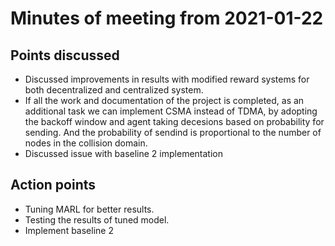 # Minutes of meeting from 2021-01-22

## Points discussed

- Discussed improvements in results with modified reward systems for both decentralized and centralized system. 
- If all the work and documentation of the project is completed, as an additional task we can implement CSMA instead of TDMA, by adopting the backoff window and agent taking decesions based on probability for sending. And the probability of sendind is proportional to the number of nodes in the collision domain. 
- Discussed issue with baseline 2 implementation

## Action points

- Tuning MARL for better results.
- Testing the results of tuned model.
- Implement baseline 2
